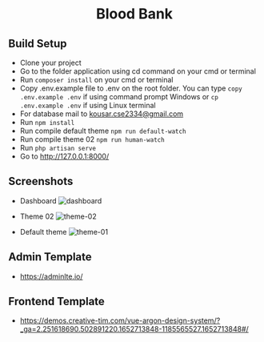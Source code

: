 <center>
<h1>Blood Bank</h1>
</center>

## Build Setup
- Clone your project
- Go to the folder application using cd command on your cmd or terminal
- Run <code>composer install</code> on your cmd or terminal
- Copy .env.example file to .env on the root folder. You can type <code>copy .env.example .env</code> if using command prompt Windows or <code>cp .env.example .env</code> if using Linux terminal
- For database mail to kousar.cse2334@gmail.com
- Run <code>npm install</code>
- Run compile default theme <code>npm run default-watch</code>
- Run compile theme 02 <code>npm run human-watch</code>
- Run <code>php artisan serve</code>
- Go to http://127.0.0.1:8000/


## Screenshots
- Dashboard
![dashboard](https://user-images.githubusercontent.com/23190775/168627578-fbf678cb-1dad-40e8-8f82-b0c68f4114fc.png)

- Theme 02
![theme-02](https://user-images.githubusercontent.com/23190775/168627386-e4358a37-8d68-4b14-85ee-3fc5970982b1.png)


- Default theme
![theme-01](https://user-images.githubusercontent.com/23190775/168627468-620d24b6-9144-427c-b523-6bfa18388b1a.png)

## Admin Template
- https://adminlte.io/

## Frontend Template
- https://demos.creative-tim.com/vue-argon-design-system/?_ga=2.251618690.502891220.1652713848-1185565527.1652713848#/


